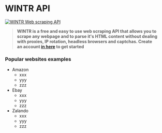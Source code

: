 # WINTR API

[![WINTR Web scraping API](https://www.wintr.com/app/template/favicon.png)](https://www.wintr.com/)

> **WINTR is a free and easy to use web scraping API that allows you to scrape any webpage and to parse it's HTML content without dealing with proxies, IP rotation, headless browsers and captchas. Create an account [in here](https://www.wintr.com/) to get started**

### Popular websites examples

  - Amazon
    - xxx
    - yyy
    - zzz
  - Ebay
    - xxx
    - yyy
    - zzz
  - Zalando
    - xxx
    - yyy
    - zzz
